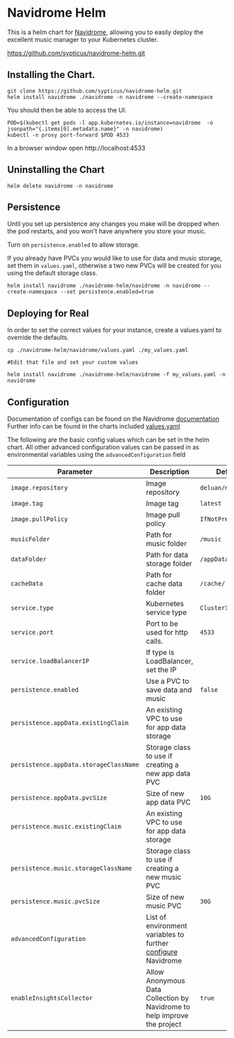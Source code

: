 # Navidrome Helm

This is a helm chart for [Navidrome](https://github.com/navidrome/navidrome), allowing you to easily deploy the excellent music manager to your Kubernetes cluster.


https://github.com/sypticus/navidrome-helm.git

## Installing the Chart.

```console
git clone https://github.com/sypticus/navidrome-helm.git
helm install navidrome ./navidrome -n navidrome --create-namespace
```

You should then be able to access the UI.

```console
POD=$(kubectl get pods -l app.kubernetes.io/instance=navidrome  -o jsonpath="{.items[0].metadata.name}" -n navidrome)
kubectl -n proxy port-forward $POD 4533
```
In a browser window open http://localhost:4533

## Uninstalling the Chart

```console
helm delete navidrome -n navidrome
```


## Persistence

Until you set up persistence any changes you make will be dropped when the pod restarts, and you won't have anywhere you store your music.

Turn on `persistence.enabled` to allow storage.

If you already have PVCs you would like to use for data and music storage, set them in `values.yaml`, 
otherwise a two new PVCs will be created for you using the default storage class.

```console
helm install navidrome ./navidrome-helm/navidrome -n navidrome --create-namespace --set persistence.enabled=true
```



## Deploying for Real

In order to set the correct values for your instance, create a values.yaml to override the defaults. 

```console
cp ./navidrome-helm/navidrome/values.yaml ./my_values.yaml

#Edit that file and set your custom values

helm install navidrome ./navidrome-helm/navidrome -f my_values.yaml -n navidrome
```


## Configuration

Documentation of configs can be found on the Navidrome [documentation](https://www.navidrome.org/docs/usage/configuration-options/)
Further info can be found in the charts included [values.yaml](https://github.com/sypticus/navidrome-helm/blob/main/navidrome/values.yaml)


The following are the basic config values which can be set in the helm chart.
All other advanced configuration values can be passed in as environmental variables using the `advancedConfiguration` field

| Parameter                              | Description                                                                                                                 | Default            |
|----------------------------------------|-----------------------------------------------------------------------------------------------------------------------------|--------------------|
| `image.repository`                     | Image repository                                                                                                            | `deluan/navidrome` |
| `image.tag`                            | Image tag                                                                                                                   | `latest`           |
| `image.pullPolicy`                     | Image pull policy                                                                                                           | `IfNotPresent`     |
| `musicFolder`                          | Path for music folder                                                                                                       | `/music`           |
| `dataFolder`                           | Path for data storage folder                                                                                                | `/appData`         |
| `cacheData`                            | Path for cache data folder                                                                                                  | `/cache/`          |
| `service.type`                         | Kubernetes service type                                                                                                     | `ClusterIP`        |
| `service.port`                         | Port to be used for http calls.                                                                                             | `4533`             |
| `service.loadBalancerIP`               | If type is LoadBalancer, set the IP                                                                                         |                    |
| `persistence.enabled`                  | Use a PVC to save data and music                                                                                            | `false`            |
| `persistence.appData.existingClaim`    | An existing VPC to use for app data storage                                                                                 |                    |
| `persistence.appData.storageClassName` | Storage class to use if creating a new app data PVC                                                                         |                    |
| `persistence.appData.pvcSize`          | Size of new app data PVC                                                                                                    | `10G`              |
| `persistence.music.existingClaim`      | An existing VPC to use for app data storage                                                                                 |                    |
| `persistence.music.storageClassName`   | Storage class to use if creating a new music PVC                                                                            |                    |
| `persistence.music.pvcSize`            | Size of new music PVC                                                                                                       | `30G`              |
| `advancedConfiguration`                | List of environment variables to further [configure](https://www.navidrome.org/docs/usage/configuration-options/) Navidrome |                    |
| `enableInsightsCollector`              | Allow Anonymous Data Collection by Navidrome to help improve the project                                                    | `true`             |


